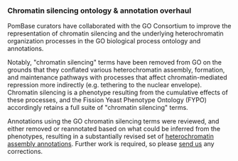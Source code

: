 ### Chromatin silencing ontology &amp; annotation overhaul
<!-- pombase_flags: frontpage -->
<!-- newsfeed_thumbnail: nucleosome.png -->

PomBase curators have collaborated with the GO Consortium to improve
the representation of chromatin silencing and the underlying
heterochromatin organization processes in the GO biological process
ontology and annotations.

Notably, "chromatin silencing" terms have been removed from GO on the
grounds that they conflated various heterochromatin assembly,
formation, and maintenance pathways with processes that affect
chromatin-mediated repression more indirectly (e.g. tethering to the
nuclear envelope). Chromatin silencing is a phenotype resulting from
the cumulative effects of these processes, and the Fission Yeast
Phenotype Ontology (FYPO) accordingly retains a full suite of
"chromatin silencing" terms.

Annotations using the GO chromatin silencing terms were reviewed, and
either removed or reannotated based on what could be inferred from the
phenotypes, resulting in a substantially revised set of
[heterochromatin assembly annotations](https://www.pombase.org/term/GO:0031507). 
Further work is required, so please [send us](mailto:helpdesk@pombase.org) any corrections.

